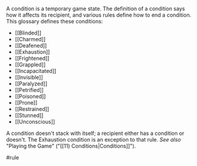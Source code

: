 A condition is a temporary game state. The definition of a condition says how it affects its recipient, and various rules define how to end a condition. This glossary defines these conditions:

- [[Blinded]]
- [[Charmed]]
- [[Deafened]]
- [[Exhaustion]]
- [[Frightened]]
- [[Grappled]]
- [[Incapacitated]]
- [[Invisible]]
- [[Paralyzed]]
- [[Petrified]]
- [[Poisoned]]
- [[Prone]]
- [[Restrained]]
- [[Stunned]]
- [[Unconscious]]

A condition doesn't stack with itself; a recipient either has a condition or doesn't. The Exhaustion condition is an exception to that rule. *See also* "Playing the Game" ("[[11) Conditions|Conditions]]").

#rule